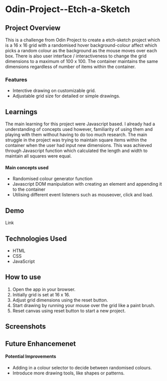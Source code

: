 # Odin-Project--Etch-a-Sketch

## Project Overview

This is a challenge from Odin Project to create a etch-sketch project which is a 16 x 16 grid with a randomised hover background-colour affect which picks a random colour as the background as the mouse moves over each box. There is also user interface / interactiveness to change the grid dimensions to a maximum of 100 x 100. The container maintains the same dimensions regardless of number of items within the container. 

### Features
* Interctive drawing on customizable grid.
* Adjustable grid size for detailed or simple drawings. 

## Learnings
The main learning for this project were Javascript based. I already had a understanding of concepts used however, familiarity of using them and playing with them without having to do too much research. The main struggle in the project was trying to maintain square items within the container when the user had input new dimensions. This was achieved through Javascript function which calculated the length and width to maintain all squares were equal.
#### Main concepts used
* Randomised colour generator function
* Javascript DOM manipulation with creating an element and appending it to the container
* Utilising different event listeners such as mouseover, click and load.

## Demo

Link

## Technologies Used

* HTML
* CSS
* JavaScript

## How to use

1. Open the app in your browser.
1. Initially grid is set at 16 x 16.
1. Adjust grid dimensions using the reset button.
1. Start drawing by running your mouse over the grid like a paint brush.
1. Reset canvas using reset button to start a new project.

## Screenshots



## Future Enhancemenet

#### Potential Improvements
* Adding in a colour selector to decide between randomised colours.
* Introduce more drawing tools, like shapes or patterns.